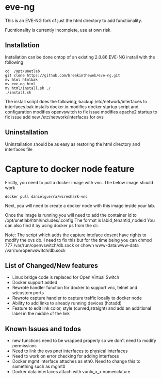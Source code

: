# eve-ng
This is an EVE-NG fork of just the html directory to add functionality.

Fucntionality is currently incomplete, use at own risk.
## Installation
Installation can be done ontop of an existing 2.0.86 EVE-NG install with the following

```
cd  /opt/unetlab
git clone https://github.com/breakintheweb/eve-ng.git
mv html htmlbak
mv eve-ng html
mv html/install.sh ./
./install.sh
```


The install script does the following;
backup /etc/network/interfaces to interfaces.bak
installs docker.io
modifies docker startup script and configuration
modifies openvswitch to fix issue
modifies apache2 startup to fix issue
add new /etc/network/interfaces for ovs

## Uninstallation
Uninstallation should be as easy as restoring the html directory and interfaces file


# Capture to docker node feature

Firstly, you need to pull a docker image with vnc. The below image should work
```
docker pull danielguerra/wireshark-vnc
```

Next, you will need to create a docker node with this image inside your lab.

Once the image is running you will need to add the container id to /opt/unetlab/html/includes/.config 
The format is labid_tenantid_nodeid
You can also find it by using docker ps from the cli.

Note: The script which adds the capture inteface dosent have rights to modify the ovs db. I need to fix this but for the time being you can
chmod 777 /var/run/openvswitch/db.sock
or 
chown www-data:www-data /var/run/openvswitch/db.sock


## List of Changed/New features
* Linux bridge code is replaced for Open Virtual Switch
* Docker support added
* Rewrote handler function for docker to support vnc, telnet and w/custom ports
* Rewrote capture handler to capture traffic locally to docker node
* Ability to add links to already running devices (hotadd)
* Feature to edit link color, style (curved,straight) and add an additional label in the middle of the link

## Known Issues and todos
* new functions need to be wrapped properly so we don't need to modify permissions
* Need to link the ovs pnet interfaces to physical interfaces
* Need to work on error checking for adding interfaces
* Docker mgmt interface attaches as eth0. Need to change this to something such as mgmt0
* Docker data interfaces attach with vunlx_x_x nomenclature
